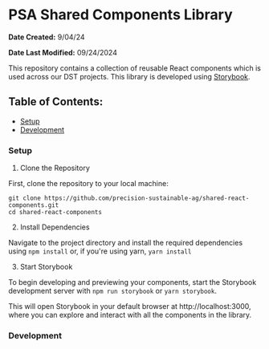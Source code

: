 # PSA Shared Components Library

**Date Created:** 9/04/24

**Date Last Modified:** 09/24/2024

This repository contains a collection of reusable React components which is used across our DST projects. This library is developed using [Storybook](https://storybook.js.org/).

## Table of Contents:

- [Setup](#setup)
- [Development](#development)

### Setup

1. Clone the Repository

First, clone the repository to your local machine:

```
git clone https://github.com/precision-sustainable-ag/shared-react-components.git
cd shared-react-components
```

2. Install Dependencies

Navigate to the project directory and install the required dependencies using `npm install` or, if you're using yarn, `yarn install`

3. Start Storybook

To begin developing and previewing your components, start the Storybook development server with `npm run storybook` or `yarn storybook`.

This will open Storybook in your default browser at http://localhost:3000, where you can explore and interact with all the components in the library.

### Development

